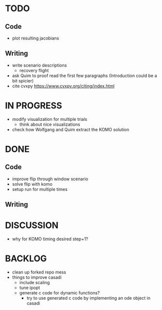 # TODO
## Code
- plot resulting jacobians

## Writing
- write scenario descriptions
  - recovery flight
- ask Quim to proof read the first few paragraphs (Introduction could be a bit spicier) 
- cite cvxpy https://www.cvxpy.org/citing/index.html

# IN PROGRESS
- modify visualization for multiple trials
  - think about nice visualizations 
- check how Wolfgang and Quim extract the KOMO solution

# DONE
## Code
- improve flip through window scenario
- solve flip with komo
- setup run for multiple times

## Writing

# DISCUSSION
- why for KOMO timing desired step+1?

# BACKLOG
- clean up forked repo mess
- things to improve casadi
  - include scaling
  - tune ipopt
  - generate c code for dynamic functions?
    - try to use generated c code by implementing an ode object in casadi
